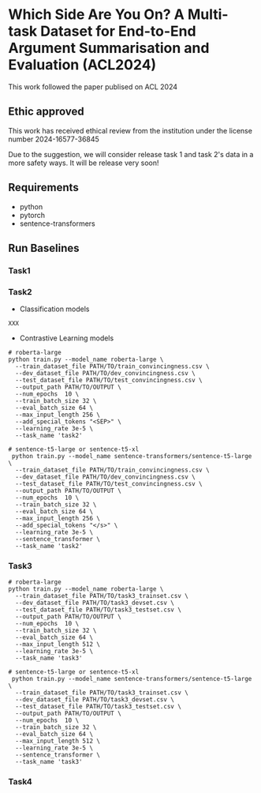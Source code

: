# Which Side Are You On? A Multi-task Dataset for End-to-End Argument Summarisation and Evaluation (ACL2024)

This work followed the paper publised on ACL 2024

## Ethic approved

This work has received ethical review from the institution under the license number 2024-16577-36845

Due to the suggestion, we will consider release task 1 and task 2's data in a more safety ways. It will be release very soon!

## Requirements
- python
- pytorch
- sentence-transformers

## Run Baselines
### Task1

### Task2
- Classification models
```
XXX
```
- Contrastive Learning models
```
# roberta-large
python train.py --model_name roberta-large \
  --train_dataset_file PATH/TO/train_convincingness.csv \
  --dev_dataset_file PATH/TO/dev_convincingness.csv \
  --test_dataset_file PATH/TO/test_convincingness.csv \
  --output_path PATH/TO/OUTPUT \
  --num_epochs  10 \
  --train_batch_size 32 \
  --eval_batch_size 64 \
  --max_input_length 256 \
  --add_special_tokens "<SEP>" \
  --learning_rate 3e-5 \
  --task_name 'task2'

# sentence-t5-large or sentence-t5-xl
 python train.py --model_name sentence-transformers/sentence-t5-large \
  --train_dataset_file PATH/TO/train_convincingness.csv \
  --dev_dataset_file PATH/TO/dev_convincingness.csv \
  --test_dataset_file PATH/TO/test_convincingness.csv \
  --output_path PATH/TO/OUTPUT \
  --num_epochs  10 \
  --train_batch_size 32 \
  --eval_batch_size 64 \
  --max_input_length 256 \
  --add_special_tokens "</s>" \
  --learning_rate 3e-5 \
  --sentence_transformer \
  --task_name 'task2'
```

### Task3
```
# roberta-large
python train.py --model_name roberta-large \
  --train_dataset_file PATH/TO/task3_trainset.csv \
  --dev_dataset_file PATH/TO/task3_devset.csv \
  --test_dataset_file PATH/TO/task3_testset.csv \
  --output_path PATH/TO/OUTPUT \
  --num_epochs  10 \
  --train_batch_size 32 \
  --eval_batch_size 64 \
  --max_input_length 512 \
  --learning_rate 3e-5 \
  --task_name 'task3'

# sentence-t5-large or sentence-t5-xl
 python train.py --model_name sentence-transformers/sentence-t5-large \
  --train_dataset_file PATH/TO/task3_trainset.csv \
  --dev_dataset_file PATH/TO/task3_devset.csv \
  --test_dataset_file PATH/TO/task3_testset.csv \
  --output_path PATH/TO/OUTPUT \
  --num_epochs  10 \
  --train_batch_size 32 \
  --eval_batch_size 64 \
  --max_input_length 512 \
  --learning_rate 3e-5 \
  --sentence_transformer \
  --task_name 'task3'
```

### Task4
